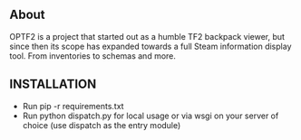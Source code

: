 ## About

OPTF2 is a project that started out as a humble TF2 backpack viewer, but since
then its scope has expanded towards a full Steam information display tool. From
inventories to schemas and more.

## INSTALLATION

* Run pip -r requirements.txt
* Run python dispatch.py for local usage or via wsgi on your server of choice (use dispatch as the entry module)
